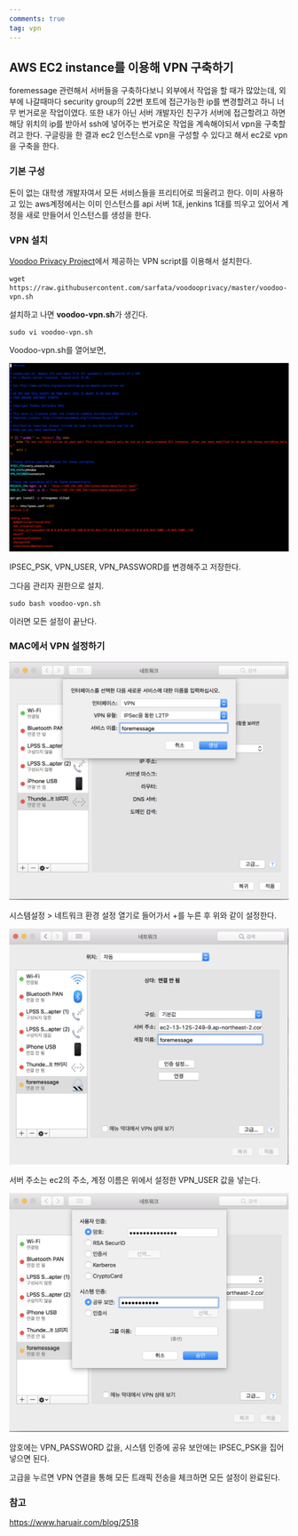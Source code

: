 ```yaml
---
comments: true
tag: vpn
---
```




## AWS EC2 instance를 이용해 VPN 구축하기

foremessage 관련해서 서버들을 구축하다보니 외부에서 작업을 할 때가 많았는데, 외부에 나갈때마다 security group의 22번 포트에 접근가능한 ip를 변경할려고 하니 너무 번거로운 작업이였다. 또한 내가 아닌 서버 개발자인 친구가 서버에 접근할려고 하면 해당 위치의 ip를 받아서 ssh에 넣어주는 번거로운 작업을 계속해야되서 vpn을 구축할려고 한다. 구글링을 한 결과 ec2 인스턴스로 vpn을 구성할 수 있다고 해서 ec2로 vpn을 구축을 한다.



### 기본 구성

돈이 없는 대학생 개발자여서 모든 서비스들을 프리티어로 띄울려고 한다. 이미 사용하고 있는 aws계정에서는 이미 인스턴스를 api 서버 1대, jenkins 1대를 띄우고 있어서 계정을 새로 만들어서 인스턴스를 생성을 한다.



### VPN 설치

[Voodoo Privacy Project](https://github.com/sarfata/voodooprivacy)에서 제공하는 VPN script를 이용해서 설치한다.

```shell
wget https://raw.githubusercontent.com/sarfata/voodooprivacy/master/voodoo-vpn.sh	
```

설치하고 나면 **voodoo-vpn.sh**가 생긴다.

```shell
sudo vi voodoo-vpn.sh	
```

Voodoo-vpn.sh를 열어보면,

![vpn_install](../assets/images/vpn_install.png)

IPSEC_PSK, VPN_USER, VPN_PASSWORD를 변경해주고 저장한다.

그다음 관리자 권한으로 설치.

```shell
sudo bash voodoo-vpn.sh
```

이러면 모든 설정이 끝난다.



### MAC에서 VPN 설정하기

![vpn_install](../assets/images/vpn1.png)

시스템설정 > 네트워크 환경 설정 열기로 들어가서 +를 누른 후 위와 같이 설정한다.



![vpn_install](../assets/images/vpn2.png)

서버 주소는 ec2의 주소, 계정 이름은 위에서 설정한 VPN_USER 값을 넣는다.



![vpn_install](../assets/images/vpn3.png)

암호에는 VPN_PASSWORD 값을, 시스템 인증에 공유 보안에는 IPSEC_PSK을 집어 넣으면 된다.

고급을 누르면 VPN 연결을 통해 모든 트래픽 전송을 체크하면 모든 설정이 완료된다.



### 참고

https://www.haruair.com/blog/2518